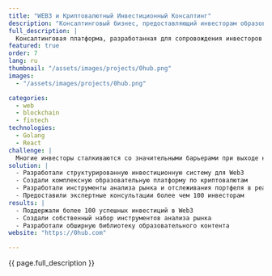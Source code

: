 ```yaml
---
title: "WEB3 и Криптовалютный Инвестиционный Консалтинг"
description: "Консалтинговый бизнес, предоставляющий инвесторам образование в сфере WEB3 и возможности криптовалютного обмена"
full_description: |
  Консалтинговая платформа, разработанная для сопровождения инвесторов на рынках Web3 и криптовалют через индивидуальные инвестиционные стратегии, образовательные ресурсы и инструменты анализа рынка. Zerohub объединяет экспертизу в управлении инвестициями и Web3 для упрощения сложных криптовалютных возможностей для инвесторов.
featured: true
order: 7
lang: ru
thumbnail: "/assets/images/projects/0hub.png"
images:
  - "/assets/images/projects/0hub.png"

categories:
  - web
  - blockchain
  - fintech
technologies:
  - Golang
  - React
challenge: |
  Многие инвесторы сталкиваются со значительными барьерами при выходе на рынки Web3 и криптовалют, такими как недостаток знаний, сложные инвестиционные стратегии и быстро меняющиеся рыночные условия. Zerohub должен был решить эти проблемы, предложив структурированную, доступную платформу.
solution: |
  - Разработали структурированную инвестиционную систему для Web3
  - Создали комплексную образовательную платформу по криптовалютам
  - Разработали инструменты анализа рынка и отслеживания портфеля в реальном времени
  - Предоставили экспертные консультации более чем 100 инвесторам
results: |
  - Поддержали более 100 успешных инвестиций в Web3
  - Создали собственный набор инструментов анализа рынка
  - Разработали обширную библиотеку образовательного контента
website: "https://0hub.com"

---
```


{{ page.full_description }}